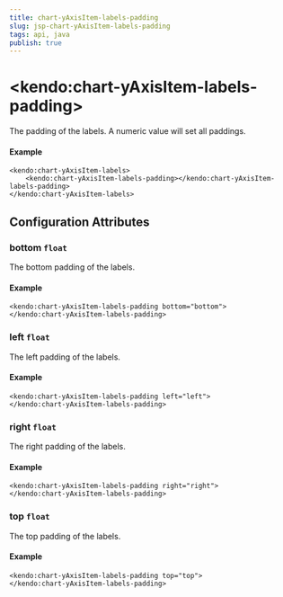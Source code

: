 ```yaml
---
title: chart-yAxisItem-labels-padding
slug: jsp-chart-yAxisItem-labels-padding
tags: api, java
publish: true
---
```


# \<kendo:chart-yAxisItem-labels-padding\>

The padding of the labels. A numeric value will set all paddings.

#### Example
    <kendo:chart-yAxisItem-labels>
        <kendo:chart-yAxisItem-labels-padding></kendo:chart-yAxisItem-labels-padding>
    </kendo:chart-yAxisItem-labels>

## Configuration Attributes

### bottom `float`

The bottom padding of the labels.

#### Example
    <kendo:chart-yAxisItem-labels-padding bottom="bottom">
    </kendo:chart-yAxisItem-labels-padding>

### left `float`

The left padding of the labels.

#### Example
    <kendo:chart-yAxisItem-labels-padding left="left">
    </kendo:chart-yAxisItem-labels-padding>

### right `float`

The right padding of the labels.

#### Example
    <kendo:chart-yAxisItem-labels-padding right="right">
    </kendo:chart-yAxisItem-labels-padding>

### top `float`

The top padding of the labels.

#### Example
    <kendo:chart-yAxisItem-labels-padding top="top">
    </kendo:chart-yAxisItem-labels-padding>

